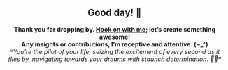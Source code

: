 <!DOCTYPE html>
<html lang="en">
<body>
  
  <div style="text-align: center;">
    <h2>Good day! 👋</h2>
    <p>
      <strong>Thank you for dropping by. <a href ="mailto:amicableycot@gmail.com">Hook on with me</a>; let’s create something awesome!</strong><br>
      <strong>Any insights or contributions, I’m receptive and attentive. (~_^)</strong><br>
      &#10077;<em>You’re the pilot of your life, seizing the excitement of every second as it flies by, navigating towards your dreams with staunch determination. 🚀😄</em>&#10078;
    </p>
  </div>
  
</body>
</html>
  
<!--
- **lewiskirori/lewiskirori** is a ✨ _special_ ✨ repository!
- 🔭 I’m currently working on ...
- 👯 I’m looking to collaborate on ...
- 🤔 I’m looking for help with ...
- 💬 Ask me about ...
- 📫 How to reach me: ...
- 😄 Pronouns: ...
- ⚡ Fun fact: ...
- 💫 Trailblazing || forward-looking || progressive || revolutionary || avant-garde || trendsetting || ...
- ✨ Allied: The Company && affiliated || working together with && Skilled craftsmanship allied to advanced technology.
- 💫 SOftware ARchitect ASpirant.
- ✨ The Future and the Present.
- 💫 Stauch || true-blue || ..
--->                                                     
